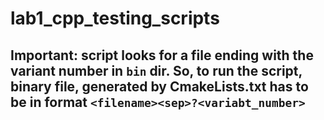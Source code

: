 # lab1_cpp_testing_scripts
## Important: script looks for a file ending with the variant number in ```bin``` dir. So, to run the script, binary file, generated by CmakeLists.txt has to be in format ```<filename><sep>?<variabt_number>```
